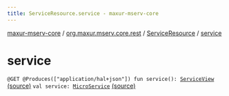 ```yaml
---
title: ServiceResource.service - maxur-mserv-core
---
```


[maxur-mserv-core](../../index.html) / [org.maxur.mserv.core.rest](../index.html) / [ServiceResource](index.html) / [service](.)

# service

`@GET @Produces(["application/hal+json"]) fun service(): `[`ServiceView`](../-service-view/index.html) [(source)](https://github.com/myunusov/maxur-mserv/tree/master/maxur-mserv-core/src/main/kotlin/org/maxur/mserv/core/rest/ServiceResource.kt#L34)
`val service: `[`MicroService`](../../org.maxur.mserv.core/-micro-service/index.html) [(source)](https://github.com/myunusov/maxur-mserv/tree/master/maxur-mserv-core/src/main/kotlin/org/maxur/mserv/core/rest/ServiceResource.kt#L23)